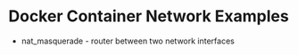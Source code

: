 Docker Container Network Examples
======

* nat\_masquerade - router between two network interfaces
